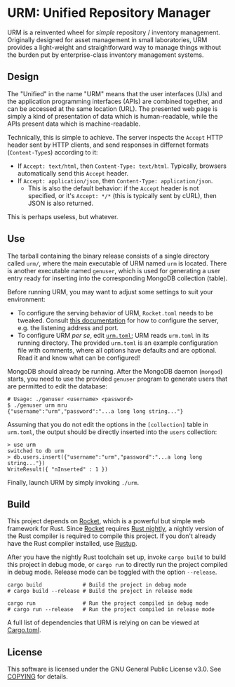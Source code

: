 # URM: Unified Repository Manager

URM is a reinvented wheel for _simple_ repository / inventory management. Originally designed for asset management in small laboratories, URM provides a light-weight and straightforward way to manage things without the burden put by enterprise-class inventory management systems.

## Design

The "Unified" in the name "URM" means that the user interfaces (UIs) and the application programming interfaces (APIs) are combined together, and can be accessed at the same location (URL). The presented web page is simply a kind of presentation of data which is human-readable, while the APIs present data which is machine-readable.

Technically, this is simple to achieve. The server inspects the `Accept` HTTP header sent by HTTP clients, and send responses in differnet formats (`Content-Type`s) according to it:

- If `Accept: text/html`, then `Content-Type: text/html`. Typically, browsers automatically send this `Accept` header.
- If `Accept: application/json`, then `Content-Type: application/json`.
  - This is also the default behavior: if the `Accept` header is not specified, or it's `Accept: */*` (this is typically sent by cURL), then JSON is also returned.

This is perhaps useless, but whatever.

## Use

The tarball containing the binary release consists of a single directory called `urm/`, where the main executable of URM named `urm` is located. There is another executable named `genuser`, which is used for generating a user entry ready for inserting into the corresponding MongoDB collection (table).

Before running URM, you may want to adjust some settings to suit your environment:

- To configure the serving behavior of URM, `Rocket.toml` needs to be tweaked. Consult [this documentation][rocket-doc] for how to configure the server, e.g. the listening address and port.
- To configure URM _per se_, edit [`urm.toml`](urm.toml); URM reads `urm.toml` in its running directory. The provided `urm.toml` is an example configuration file with comments, where all options have defaults and are optional. Read it and know what can be configured!

MongoDB should already be running. After the MongoDB daemon (`mongod`) starts, you need to use the provided `genuser` program to generate users that are permitted to edit the database:

```shell
# Usage: ./genuser <username> <password>
$ ./genuser urm mru
{"username":"urm","password":"...a long long string..."}
```

Assuming that you do not edit the options in the `[collection]` table in `urm.toml`, the output should be directly inserted into the `users` collection:

```shell
> use urm
switched to db urm
> db.users.insert({"username":"urm","password":"...a long long string..."})
WriteResult({ "nInserted" : 1 })
```

Finally, launch URM by simply invoking `./urm`.

[rocket-doc]: https://rocket.rs/v0.4/guide/configuration/#rockettoml

## Build

This project depends on [Rocket][rocket], which is a powerful but simple web framework for Rust. Since [Rocket][rocket] requires [Rust nightly][rust-nightly], a nightly version of the Rust compiler is required to compile this project. If you don't already have the Rust compiler installed, use [Rustup][rustup].

After you have the nightly Rust toolchain set up, invoke `cargo build` to build this project in debug mode, or `cargo run` to directly run the project compiled in debug mode. Release mode can be toggled with the option `--release`.

```shell
cargo build             # Build the project in debug mode
# cargo build --release # Build the project in release mode

cargo run               # Run the project compiled in debug mode
# cargo run --release   # Run the project compiled in release mode
```

A full list of dependencies that URM is relying on can be viewed at [Cargo.toml](Cargo.toml).

[rocket]: https://rocket.rs/
[rust-nightly]: https://doc.rust-lang.org/book/appendix-07-nightly-rust.html
[rustup]: https://rustup.rs/

## License

This software is licensed under the GNU General Public License v3.0. See [COPYING](COPYING) for details.

